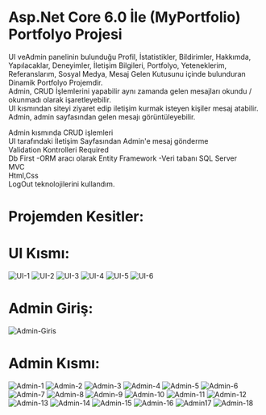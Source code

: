 # Asp.Net Core 6.0 İle (MyPortfolio) Portfolyo Projesi

UI veAdmin panelinin bulunduğu Profil, İstatistikler, Bildirimler, Hakkımda, Yapılacaklar, Deneyimler, İletişim Bilgileri, Portfolyo, Yeteneklerim, Referanslarım, Sosyal Medya, Mesaj Gelen Kutusunu içinde bulunduran Dinamik Portfolyo Projemdir.<br/>
Admin, CRUD İşlemlerini yapabilir aynı zamanda gelen mesajları okundu / okunmadı olarak işaretleyebilir.<br/>
UI kısmından siteyi ziyaret edip iletişim kurmak isteyen kişiler mesaj atabilir. Admin, admin sayfasından gelen mesajı görüntüleyebilir.

Admin kısmında CRUD işlemleri<br/>
UI tarafındaki İletişim Sayfasından Admin'e mesaj gönderme<br/>
Validation Kontrolleri Required<br/>
Db First -ORM aracı olarak Entity Framework -Veri tabanı SQL Server<br/>
MVC </br>
Html,Css </br>
LogOut teknolojilerini kullandım.</br>

# Projemden Kesitler: <br/>

# UI Kısmı: <br/>
![UI-1](https://github.com/user-attachments/assets/414cd405-7c79-4e50-a3b6-8ce89fefd8c6)
![UI-2](https://github.com/user-attachments/assets/c4dc8bea-e36f-48a5-8162-db931d7229bf)
![UI-3](https://github.com/user-attachments/assets/bb8bc5a5-6c9f-47ca-925a-357d8b15647e)
![UI-4](https://github.com/user-attachments/assets/b5e707ce-67af-491f-9123-89821fab422a)
![UI-5](https://github.com/user-attachments/assets/986866e9-3494-49c9-80ec-1769bc6f37ff)
![UI-6](https://github.com/user-attachments/assets/f0605b01-3144-45e9-9f2f-b2d35b2ef3d0)

# Admin Giriş: <br/>
![Admin-Giris](https://github.com/user-attachments/assets/4d251411-c147-4df9-a9b5-335aa41be3d9)

# Admin Kısmı: <br/>
![Admin-1](https://github.com/user-attachments/assets/472f74ff-f568-4e9f-9a17-0b97ec487a88)
![Admin-2](https://github.com/user-attachments/assets/55d07c4a-594a-4fcf-9cd6-f49e1ecdaae9)
![Admin-3](https://github.com/user-attachments/assets/778509d7-77c2-4a46-b199-f8107b51070f)
![Admin-4](https://github.com/user-attachments/assets/58cca439-6c50-4362-be2d-044f66fd7b85)
![Admin-5](https://github.com/user-attachments/assets/22130617-75a8-47fb-8470-85f9263482eb)
![Admin-6](https://github.com/user-attachments/assets/760b059f-0fe0-4385-b059-7e63f046283b)
![Admin-7](https://github.com/user-attachments/assets/65bd3799-7915-4daf-a472-af7b20cb217a)
![Admin-8](https://github.com/user-attachments/assets/6a686f3b-3493-4f71-9704-17ca9afc108f)
![Admin-9](https://github.com/user-attachments/assets/87d96435-9f75-454e-8d60-94bb0e8de3f3)
![Admin-10](https://github.com/user-attachments/assets/671bdf2e-4af8-49c3-b9d8-7633fe781db5)
![Admin-11](https://github.com/user-attachments/assets/61fb31b5-8089-49cf-b1d9-0561da48ffc7)
![Admin-12](https://github.com/user-attachments/assets/7d0f882c-ab67-4f1c-b037-c5d3e4f2ce36)
![Admin-13](https://github.com/user-attachments/assets/0b85aae5-0167-48a4-a57d-4d8a0649262e)
![Admin-14](https://github.com/user-attachments/assets/1dfc4284-0dec-4698-8a40-b8f6889e6f3b)
![Admin-15](https://github.com/user-attachments/assets/c50eab61-48c5-4d8b-8f7a-79363cb4fcad)
![Admin-16](https://github.com/user-attachments/assets/a9385494-dae4-4c0a-9bb4-1c2125dd9c63)
![Admin17](https://github.com/user-attachments/assets/19814d61-729d-4153-aef2-49544cbb975c)
![Admin-18](https://github.com/user-attachments/assets/f777302c-836c-41d0-861d-32d20c949ade)


